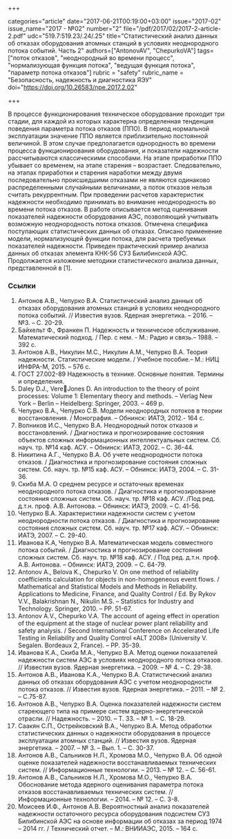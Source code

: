 +++

categories="article"
date="2017-06-21T00:19:00+03:00"
issue="2017-02"
issue_name="2017 - №02"
number="2"
file="/pdf/2017/02/2017-2-article-2.pdf"
udc="519.7:519.23/.24/.25"
title="Статистический анализ данных об отказах оборудования атомных станций в условиях неоднородного потока событий. Часть 2"
authors=["AntonovAV", "ChepurkoVA"]
tags=["поток отказов", "неоднородный во времени процесс", "нормализующая функция потока", "ведущая функция потока", "параметр потока отказов"]
rubric = "safety"
rubric_name = "Безопасность, надежность и диагностика ЯЭУ"
doi="https://doi.org/10.26583/npe.2017.2.02"

+++

В процессе функционирования техническое оборудование проходит три стадии, для каждой из которых характерна определенная тенденция поведения параметра потока отказов (ППО). В период нормальной эксплуатации значение ППО является приблизительно постоянной величиной. В этом случае предполагается однородность во времени процесса функционирования оборудования, и показатели надежности рассчитываются классическими способами. На этапе приработки ППО убывает со временем, на этапе старения – возрастает. Следовательно, на этапах приработки и старения наработки между двумя последовательно происшедшими отказами не являются одинаково распределенными случайными величинами, а поток отказов нельзя считать рекуррентным. При проведении расчетов характеристик надежности необходимо принимать во внимание неоднородность во времени потока отказов. В работе описывается метод оценивания показателей надежности оборудования АЭС, позволяющий учитывать возможную неоднородность потока отказов. Отмечена специфика поступающих статистических данных об отказах. Описано применение модели, нормализующей функции потока, для расчета требуемых показателей надежности. Приведен практический пример анализа данных об отказах элемента КНК-56 СУЗ Билибинской АЭС. Продолжается изложение методики статистического анализа данных, представленной в [1].

### Ссылки

1. Антонов А.В., Чепурко В.А. Статистический анализ данных об отказах оборудования атомных станций в условиях неоднородного потока событий. // Известия вузов. Ядерная энергетика. – 2016. – №3. – C. 20-29.
2. Байхельт Ф., Франкен П. Надежность и техническое обслуживание. Математический подход. / Пер. с нем. - М.: Радио и связь.– 1988. – 392 с.
3. Антонов А.В., Никулин М.С., Никулин А.М., Чепурко В.А. Теория надежности. Статистические модели. / Учебное пособие.– М.: НИЦ ИНФРА-М, 2015. – 576 с.
4. ГОСТ 27.002-89 Надежность в технике. Основные понятия. Термины и определения.
5. Daley D.J., VereJones D. An introduction to the theory of point processes: Volume 1: Elementary theory and methods. – Verlag New York – Berlin – Heidelberg: Springer, 2003. – 469 p.
6. Чепурко В.А., Чепурко С.В. Модели неоднородных потоков в теории восстановления. / Монография. – Обнинск: ИАТЭ, 2012.- 164 с.
7. Волников И.С., Чепурко В.А. Неоднородный поток отказов и восстановлений. / Диагностика и прогнозирование состояния объектов сложных информационных интеллектуальных систем. Сб. науч. тр. №14 каф. АСУ. – Обнинск: ИАТЭ, 2002. – С. 36-44.
8. Никитина А.Г., Чепурко В.А. Об учете неоднородности потока отказов. / Диагностика и прогнозирование состояния сложных систем. Сб. науч. тр. №15 каф. АСУ. – Обнинск: ИАТЭ, 2004. – C. 31-36.
9. Скиба М.А. О среднем ресурсе и остаточных временах неоднородного потока отказов. / Диагностика и прогнозирование состояния сложных систем. Сб. науч. тр. №18 каф. АСУ. /Под ред. д.т.н. проф. А.В. Антонова. – Обнинск: ИАТЭ, 2009. – С. 41-56.
10. Чепурко В.А. Характеристики надежности систем с учетом неоднородности потока отказов. / Диагностика и прогнозирование состояния сложных систем. Сб. науч. тр. №17 каф. АСУ. – Обнинск: ИАТЭ, 2007. – C. 29-40.
11. Иванова К.А, Чепурко В.А. Математическая модель совместного потока событий. / Диагностика и прогнозирование состояния сложных систем. Сб. науч. тр. №18 каф. АСУ. / Под ред. д.т.н. проф. А.В. Антонова. – Обнинск: ИАТЭ, 2009. – С. 64-79.
12. Antonov A., Belova K., Chepurko V. On one method of reliability coefficients calculation for objects in non-homogeneous event flows. / Mathematical and Statistical Models and Methods in Reliability. Applications to Medicine, Finance, and Quality Control / Ed. By Rykov V.V., Balakrishnan N., Nikulin M.S. – Statistics for Industry and Technology. Springer, 2010. – PP. 51-67.
13. Antonov A.V., Chepurko V.A. The account of ageing effect in operation of the equipment at the stage of nuclear power plant reliability and safety analysis. / Second International Conference on Accelerated Life Testing in Reliability and Quality Control «ALT 2008» (University V. Segalen. Bordeaux 2, France). – PP. 35-39.
14. Иванова К.А., Скиба М.А., Чепурко В.А. Метод оценки показателей надежности систем АЭС в условиях неоднородного потока отказов. // Известия вузов. Ядерная энергетика. – 2009. – № 4. – C. 29-38.
15. Антонов А.В., Иванова К.А., Чепурко В.А. Статистический анализ данных об отказах оборудования АЭС с учетом неоднородности потока отказов. // Известия вузов. Ядерная энергетика. – 2011. – № 2. – C.75-87.
16. Антонов А.В., Чепурко В.А. Оценка показателей надежности систем стареющего типа на примере систем ядерно-энергетической отрасли. // Надежность. – 2010. – Т. 33. – № 1. – С. 18-29.
17. Саакян С.П., Острейковский В.А., Чепурко В.А. Метод обработки статистических данных о надежности оборудования в процессе эксплуатации атомных станций. // Известия вузов. Ядерная энергетика. – 2007. – № 3. – Вып. 1. – C. 30-37.
18. Антонов А.В., Сальников Н.Л., Хромова М.О., Чепурко В.А. Об одной оценке показателей надежности восстанавливаемых технических систем. // Информационные технологии. – 2013. – № 12. – С. 56-61.
19. Антонов А.В., Сальников Н.Л., Хромова М.О., Чепурко В.А. Обоснование метода ядерного оценивания параметра потока отказов восстанавливаемых технических систем. // Информационные технологии. – 2014. – № 12. – С. 3-8.
20. Моисеев И.Ф., Антонов А.В. Вероятностный анализ показателей надежности остаточного ресурса оборудования подсистем СУЗ Билибинской АЭС на основе информации об отказах за период 1974 – 2014 гг. / Технический отчет. – М.: ВНИИАЭС, 2015. – 164 с.